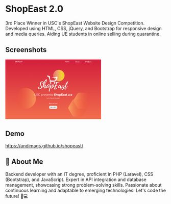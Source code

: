 # ShopEast 2.0

3rd Place Winner in USC's ShopEast Website Design Competition. Developed using HTML, CSS, jQuery, and Bootstrap for responsive design and media queries. Aiding UE students in online selling during quarantine.

## Screenshots

<img src="screenshot.png" width="300">

## Demo

https://andimags.github.io/shopeast/

## 🚀 About Me
Backend developer with an IT degree, proficient in PHP (Laravel), CSS (Bootstrap), and JavaScript. Expert in API integration and database management, showcasing strong problem-solving skills. Passionate about continuous learning and adaptable to emerging technologies. Let's code the future! 🚀💻

